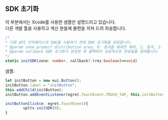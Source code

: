 ##  SDK 초기화

이 부분에서는 Xcode를 사용한 샘플만 설명드리고 있습니다. <br />
다른 개발 툴을 사용하고 계신 분들께 불편을 끼쳐 드려 죄송합니다.

```typescript
/*
* 다른 API 인터페이스의 SDK를 사용하기 전에 SDK 초기화를 완료합니다.
* @param zone product distribution area, 0: 중국을 제외한 해외, 1: 중국, 2: IP에 의해 자동 설정
* @param callback SDK 초기화가 완성된 후 콜백되어 성공적으로 완료됨을 알려줍니다.
*/
static initSDK(zone: number, callback?:(res:boolean)=>void)
```
샘플:
```typescript
let initButton = new eui.Button();
initButton.label = "initButton";
this.addChild(initButton);
initButton.addEventListener(egret.TouchEvent.TOUCH_TAP, this.initButtonClick, this);

initButtonClick(e: egret.TouchEvent){
        upltv.initSDK(0);
}
```
